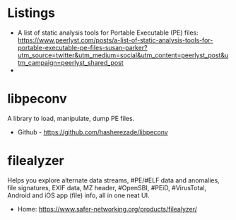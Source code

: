 # Listings

- A list of static analysis tools for Portable Executable (PE) files: https://www.peerlyst.com/posts/a-list-of-static-analysis-tools-for-portable-executable-pe-files-susan-parker?utm_source=twitter&utm_medium=social&utm_content=peerlyst_post&utm_campaign=peerlyst_shared_post
-
# libpeconv

A library to load, manipulate, dump PE files.

- Github - https://github.com/hasherezade/libpeconv

# filealyzer

Helps you explore alternate data streams, #PE/#ELF data and anomalies, file signatures, EXIF data, MZ header, #OpenSBI, #PEiD, #VirusTotal, Android and iOS app (file) info, all in one neat UI.

- Home: https://www.safer-networking.org/products/filealyzer/
